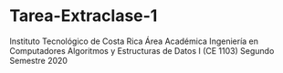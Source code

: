 # Tarea-Extraclase-1
Instituto Tecnológico de Costa Rica
Área Académica Ingeniería en Computadores
Algoritmos y Estructuras de Datos I (CE 1103)
Segundo Semestre 2020
